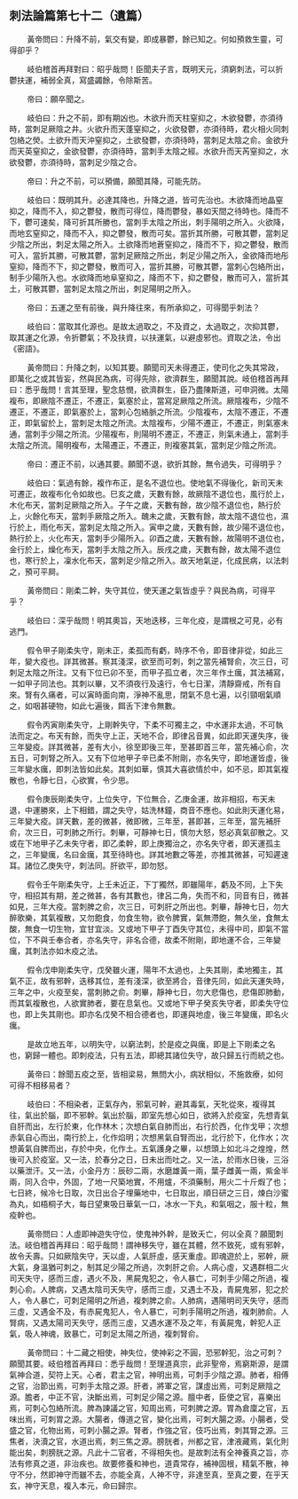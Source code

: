## 刺法論篇第七十二（遺篇）

<p>&emsp;&emsp;
黃帝問曰：升降不前，氣交有變，即成暴鬱，餘已知之。何如預救生靈，可得卻乎？
</p>
<p>&emsp;&emsp;
岐伯稽首再拜對曰：昭乎哉問！臣聞夫子言，既明天元，須窮刺法，可以折鬱扶運，補弱全真，寫盛蠲餘，令除斯苦。
</p>
<p>&emsp;&emsp;
帝曰：願卒聞之。
</p>
<p>&emsp;&emsp;
岐伯曰：升之不前，即有期凶也。木欲升而天柱窒抑之，木欲發鬱，亦須待時，當刺足厥陰之井。火欲升而天蓬窒抑之，火欲發鬱，亦須待時，君火相火同刺包絡之熒。土欲升而天沖窒抑之，土欲發鬱，亦須待時，當刺足太陰之俞。金欲升而天英窒抑之，金欲發鬱，亦須待時，當刺手太陰之經。水欲升而天芮窒抑之，水欲發鬱，亦須待時，當刺足少陰之合。
</p>
<p>&emsp;&emsp;
帝曰：升之不前，可以預備，願聞其降，可能先防。
</p>
<p>&emsp;&emsp;
岐伯曰：既明其升。必達其降也，升降之道，皆可先治也。木欲降而地晶窒抑之，降而不入，抑之鬱發，散而可得位，降而鬱發，暴如天間之待時也。降而不下，鬱可速矣，降可折其所勝也，當刺手太陰之所出，刺手陽明之所入。火欲降，而地玄窒抑之，降而不入，抑之鬱發，散而可矣。當折其所勝，可散其鬱，當刺足少陰之所出，刺足太陽之所入。土欲降而地蒼窒抑之，降而不下，抑之鬱發，散而可入，當折其勝，可散其鬱，當刺足厥陰之所出，刺足少陽之所入，金欲降而地彤窒抑，降而不下，抑之鬱發，散而可入，當折其勝，可散其鬱，當刺心包絡所出，制手少陽所入也。水欲降而地阜窒抑之，降而不下，抑之鬱發，散而可入，當折其土，可散其鬱，當刺足太陰之所出，刺足陽明之所入。
</p>
<p>&emsp;&emsp;
帝曰：五運之至有前後，與升降往來，有所承抑之，可得聞乎刺法？
</p>
<p>&emsp;&emsp;
岐伯曰：當取其化源也。是故太過取之，不及資之，太過取之，次抑其鬱，取其運之化源，令折鬱氣；不及扶資，以扶運氣，以避虛邪也。資取之法，令出《密語》。
</p>
<p>&emsp;&emsp;
黃帝問曰：升降之刺，以知其要。願聞司天未得遷正，使司化之失其常政，即萬化之或其皆妄，然與民為病，可得先除，欲濟群生，願聞其說。岐伯稽首再拜曰：悉乎哉問！言其至理，聖念慈憫，欲濟群生，臣乃盡陳斯道，可申洞微。太陽複布，即厥陰不遷正，不遷正，氣塞於止，當寫足厥陰之所流。厥陰複布，少陰不遷正，不遷正，即氣塞於上，當刺心包絡脈之所流。少陰複布，太陰不遷正，不遷正，即氣留於上，當刺足太陰之所流。太陰複布，少陽不遷正，不遷正，則氣塞未通，當刺手少陽之所流。少陽複布，則陽明不遷正，不遷正，則氣未通上，當刺手太陰之所流。陽明複布，太陽遷正，不遷正，則複塞其氣，當刺足少陰之所流。
</p>
<p>&emsp;&emsp;
帝曰：遷正不前，以通其要。願聞不退，欲折其餘，無令過失，可得明乎？
</p>
<p>&emsp;&emsp;
岐伯曰：氣過有餘，複作布正，是名不退位也。使地氣不得後化，新司天未可遷正，故複布化令如故也。巳亥之歲，天數有餘，故厥陰不退位也，風行於上，木化布天，當刺足厥陰之所入。子午之歲，天數有餘，故少陰不退位也，熱行於上，火餘化布天，當刺手厥陰之所入。醜未之歲，天數有餘，故太陰不退位也，濕行於上，雨化布天，當刺足太陰之所入。寅申之歲，天數有餘，故少陽不退位也，熱行於上，火化布天，當刺手少陽所入。卯酉之歲，天數有餘，故陽明不退位也，金行於上，燥化布天，當刺手太陰之所入。辰戌之歲，天數有餘，故太陽不退位也，寒行於上，凜水化布天，當刺足少陰之所入。故天地氣逆，化成民病，以法刺之，預可平屙。
</p>
<p>&emsp;&emsp;
黃帝問曰：剛柔二幹，失守其位，使天運之氣皆虛乎？與民為病，可得平乎？
</p>
<p>&emsp;&emsp;
岐伯曰：深乎哉問！明其奧旨，天地迭移，三年化疫，是謂根之可見，必有逃門。
</p>
<p>&emsp;&emsp;
假令甲子剛柔失守，剛未正，柔孤而有虧，時序不令，即音律非從，如此三年，變大疫也。詳其微甚。察其淺深，欲至而可刺，刺之當先補腎俞，次三日，可刺足太陰之所注。又有下位已卯不至，而甲子孤立者，次三年作土癘，其法補寫，一如甲子同法也。其刺以畢，又不須夜行及遠行，令七日潔，清靜齋戒，所有自來。腎有久痛者，可以寅時面向南，淨神不亂思，閉氣不息七遍，以引頸咽氣順之，如咽甚硬物，如此七遍後，餌舌下津令無數。
</p>
<p>&emsp;&emsp;
假令丙寅剛柔失守，上剛幹失守，下柔不可獨主之，中水運非太過，不可執法而定之。布天有餘，而失守上正，天地不合，即律呂音異，如此即天運失序，後三年變疫。詳其微甚，差有大小，徐至即後三年，至甚即首三年，當先補心俞，次五日，可刺腎之所入。又有下位地甲子辛已柔不附剛，亦名失守，即地運皆虛，後三年變水癘，即刺法皆如此矣。其刺如華，慎其大喜欲情於中，如不忌，即其氣複散也，令靜七日，心欲實，令少思。
</p>
<p>&emsp;&emsp;
假令庚辰剛柔失守，上位失守，下位無合，乙庚金運，故非相招，布天未退，中運勝來，上下相錯，謂之失守，姑洗林鐘，商音不應也。如此則天運化易，三年變大疫。詳天數，差的微甚，微即微，三年至，甚即甚，三年至，當先補肝俞，次三日，可刺肺之所行。刺畢，可靜神七日，慎勿大怒，怒必真氣卻散之。又或在下地甲子乙未失守者，即乙柔幹，即上庚獨治之，亦名失守者，即天運孤主之，三年變癘，名曰金癘，其至待時也。詳其地數之等差，亦推其微甚，可知遲速耳。諸位乙庚失守，刺法同。肝欲平，即勿怒。
</p>
<p>&emsp;&emsp;
假令壬午剛柔失守，上壬未近正，下丁獨然，即雖陽年，虧及不同，上下失守，相招其有期，差之微甚，各有其數也，律呂二角，失而不和，同音有日，微甚如見，三年大疫。當刺脾之俞，次三日，可刺肝之所出也。刺畢，靜神七日，勿大醉歌樂，其氣複散，又勿飽食，勿食生物，欲令脾實，氣無滯飽，無久坐，食無太酸，無食一切生物，宜甘宜淡。又或地下甲子丁酉失守其位，未得中司，即氣不當位，下不與壬奉合者，亦名失守，非名合德，故柔不附剛，即地運不合，三年變癘，其刺法亦如木疫之法。
</p>
<p>&emsp;&emsp;
假令戊申剛柔失守，戊癸雖火運，陽年不太過也，上失其剛，柔地獨主，其氣不正，故有邪幹，迭移其位，差有淺深，欲至將合，音律先同，如此天運失時，三年之中，火疫至矣，當刺肺之俞。刺畢，靜神七日，勿大悲傷也，悲傷即肺動，而其氣複散也，人欲實肺者，要在息氣也。又或地下甲子癸亥失守者，即柔失守位也，即上失其剛也。即亦名戊癸不相合德者也，即運與地虛，後三年變癘，即名火癘。
</p>
<p>&emsp;&emsp;
是故立地五年，以明失守，以窮法刺，於是疫之與癘，即是上下剛柔之名也，窮歸一體也。即刺疫法，只有五法，即總其諸位失守，故只歸五行而統之也。
</p>
<p>&emsp;&emsp;
黃帝曰：餘聞五疫之至，皆相梁易，無問大小，病狀相似，不施救療，如何可得不相移易者？
</p>
<p>&emsp;&emsp;
岐伯曰：不相染者，正氣存內，邪氣可幹，避其毒氣，天牝從來，複得其往，氣出於腦，即不邪幹。氣出於腦，即室先想心如日，欲將入於疫室，先想青氣自肝而出，左行於東，化作林木；次想白氣自肺而出，右行於西，化作戈甲；次想赤氣自心而出，南行於上，化作焰明；次想黑氣自腎而出，北行於下，化作水；次想黃氣自脾而出，存於中央，化作土。五氣護身之畢，以想頭上如北斗之煌煌，然後可入於疫室。又一法，於春分之日，日未出而吐之。又一法，於雨水日後，三浴以藥泄汗。又一法，小金丹方：辰砂二兩，水磨雄黃一兩，葉子雌黃一兩，紫金半兩，同入合中，外固，了地一尺築地實，不用爐，不須藥制，用火二十斤煆了也；七日終，候冷七日取，次日出合子埋藥地中，七日取出，順日研之三日，煉白沙蜜為丸，如梧桐子大，每日望東吸日華氣一口，冰水一下丸，和氣咽之，服十粒，無疫幹也。
</p>
<p>&emsp;&emsp;
黃帝問曰：人虛即神遊失守位，使鬼神外幹，是致夭亡，何以全真？願聞刺法。岐伯稽首再拜曰：昭乎哉問！謂神移失守，雖在其體，然不致死，或有邪幹，故令夭壽。只如厥陰失守，天以虛，人氣肝虛，感天重虛。即魂遊於上，邪幹，厥大氣，身溫猶可刺之，制其足少陽之所過，次刺肝之俞。人病心虛，又遇群相二火司天失守，感而三虛，遇火不及，黑屍鬼犯之，令人暴亡，可刺手少陽之所過，複刺心俞。人脾病，又遇太陰司天失守，感而三虛，又遇土不及，青屍鬼邪，犯之於人，令人暴亡，可刺足陽明之所過，複刺脾之俞。人肺病，遇陽明司天失守，感而三虛，又遇金不及，有赤屍鬼犯人，令人暴亡，可刺手陽明之所過，複刺肺俞。人腎病，又遇太陽司天失守，感而三虛，又遇水運不及之年，有黃屍鬼，幹犯人正氣，吸人神魂，致暴亡，可刺足太陽之所過，複刺腎俞。
</p>
<p>&emsp;&emsp;
黃帝問曰：十二藏之相使，神失位，使神彩之不圓，恐邪幹犯，治之可刺？願聞其要。岐伯稽首再拜曰：悉乎哉問！至理道真宗，此非聖帝，焉窮斯源，是謂氣神合道，契符上天。心者，君主之官，神明出焉，可刺手少陰之源。肺者，相傅之官，治節出焉，可刺手太陰之源。肝者，將軍之官，謀虛出焉，可刺足厥陰之源。膽者，中正不官，決斷出焉，可刺足少陽之源。膻中者，臣使之官，喜樂出焉，可刺心包絡所流。脾為諫議之官，知周出焉，可刺脾之源。胃為倉廩之官，五味出焉，可刺胃之源。大腸者，傳道之官，變化出焉，可刺大腸之源。小腸者，受盛之官，化物出焉，可刺小腸之源。腎者，作強之官，伎巧出焉，刺其腎之源。三焦者，決瀆之官，水道出焉，刺三焦之源。膀胱者，州都之官，津液藏焉，氣化則能出矣，刺膀胱之源。凡此十二官者，不得相失也。是故刺法有全神養真之旨，亦法有修真之道，非治疾也。故要修養和神也，道貴常存，補神固根，精氣不散，神守不分，然即神守而雖不去，亦能全真，人神不守，非達至真，至真之要，在乎天玄，神守天息，複入本元，命曰歸宗。
</p>